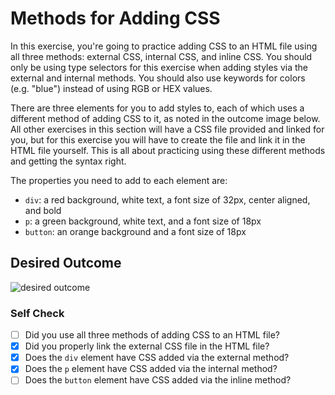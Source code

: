 # Methods for Adding CSS

In this exercise, you're going to practice adding CSS to an HTML file using all three methods: external CSS, internal CSS, and inline CSS. You should only be using type selectors for this exercise when adding styles via the external and internal methods. You should also use keywords for colors (e.g. "blue") instead of using RGB or HEX values.

There are three elements for you to add styles to, each of which uses a different method of adding CSS to it, as noted in the outcome image below. All other exercises in this section will have a CSS file provided and linked for you, but for this exercise you will have to create the file and link it in the HTML file yourself. This is all about practicing using these different methods and getting the syntax right.

The properties you need to add to each element are:

-   `div`: a red background, white text, a font size of 32px, center aligned, and bold
-   `p`: a green background, white text, and a font size of 18px
-   `button`: an orange background and a font size of 18px

## Desired Outcome

![desired outcome](./desired-outcome.png)

### Self Check

-   [ ] Did you use all three methods of adding CSS to an HTML file?
-   [x] Did you properly link the external CSS file in the HTML file?
-   [x] Does the `div` element have CSS added via the external method?
-   [x] Does the `p` element have CSS added via the internal method?
-   [ ] Does the `button` element have CSS added via the inline method?
